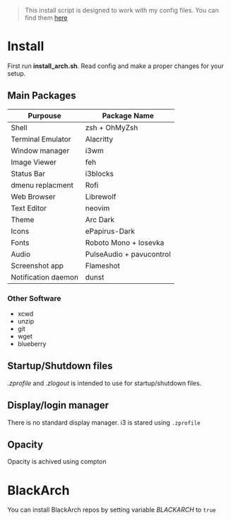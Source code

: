 
> This install script is designed to work with my config files. You can find them
[here](https://github.com/4ndrz3j/dotfiles)


# Install

First run **install_arch.sh**. Read config and make a proper changes for your
setup.

## Main Packages
| Purpouse          | Package Name  |
|-------------------|-------------- |
| Shell             | zsh + OhMyZsh |
| Terminal Emulator | Alacritty     |
| Window manager    | i3wm          |
| Image Viewer      | feh           |
| Status Bar        | i3blocks      |
| dmenu replacment  | Rofi          |
| Web Browser       | Librewolf     |
| Text Editor       | neovim        |
| Theme             | Arc Dark      |
| Icons		    | ePapirus-Dark |
| Fonts             | Roboto Mono + Iosevka|
| Audio             | PulseAudio + pavucontrol|
| Screenshot app    | Flameshot     |
| Notification daemon| dunst        |

### Other Software

- xcwd
- unzip
- git
- wget
- blueberry

## Startup/Shutdown files

*.zprofile* and *.zlogout* is intended to use for startup/shutdown files.

## Display/login manager

There is no standard display manager. i3 is stared using ```.zprofile```

## Opacity

Opacity is achived using compton

# BlackArch

You can install BlackArch repos by setting variable *BLACKARCH* to ```true```
